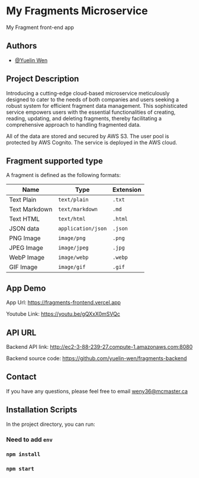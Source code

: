 # My Fragments Microservice

My Fragment front-end app

## Authors

- [@Yuelin Wen](https://www.github.com/yuelin-wen)

## Project Description

Introducing a cutting-edge cloud-based microservice meticulously designed to cater to the needs of both companies and users seeking a robust system for efficient fragment data management. This sophisticated service empowers users with the essential functionalities of creating, reading, updating, and deleting fragments, thereby facilitating a comprehensive approach to handling fragmented data.

All of the data are stored and secured by AWS S3. The user pool is protected by AWS Cognito. The service is deployed in the AWS cloud.

## Fragment supported type

A fragment is defined as the following formats:

| Name          | Type                | Extension |
| ------------- | ------------------- | --------- |
| Text Plain    | `text/plain`        | `.txt`    |
| Text Markdown | `text/markdown`     | `.md`     |
| Text HTML     | `text/html`         | `.html`   |
| JSON data     | `application/json`  | `.json`   |
| PNG Image     | `image/png`         | `.png`    |
| JPEG Image    | `image/jpeg`        | `.jpg`    |
| WebP Image    | `image/webp`        | `.webp`   |
| GIF Image     | `image/gif`         | `.gif`    |

## App Demo

App Url: https://fragments-frontend.vercel.app

Youtube Link: https://youtu.be/gQXxX0mSVQc

## API URL
 
Backend API link: http://ec2-3-88-239-27.compute-1.amazonaws.com:8080

Backend source code: https://github.com/yuelin-wen/fragments-backend

## Contact

If you have any questions, please feel free to email weny36@mcmaster.ca

## Installation Scripts

In the project directory, you can run:

### Need to add `env`

### `npm install`

### `npm start`




